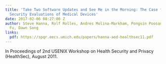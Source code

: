 ```yaml
---
title: 'Take Two Software Updates and See Me in the Morning: The Case for Software
  Security Evaluations of Medical Devices'
date: 2017-02-06 08:27:00 Z
author: Steve Hanna, Rolf Rolles, Andres Molina-Markham, Pongsin Poosankam, Kevin
  Fu, Dawn Song
links:
  pdf: https://spqr.eecs.umich.edu/papers/hanna-aed-healthsec11.pdf
---
```


In Proceedings of 2nd USENIX Workshop on Health Security and Privacy (HealthSec), August 2011.